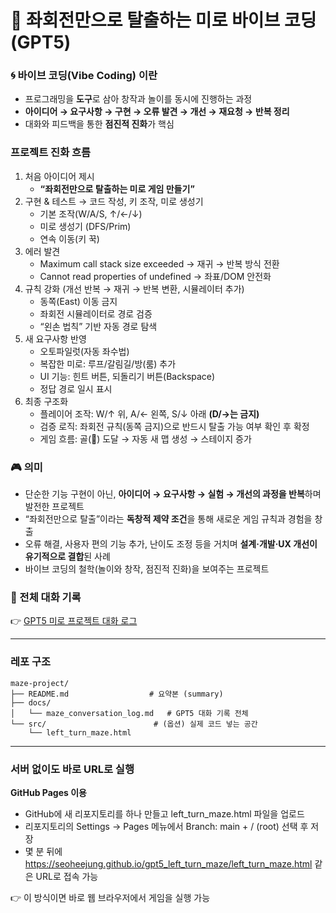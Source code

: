 # 🧩 좌회전만으로 탈출하는 미로 바이브 코딩 (GPT5)

### 🌀 바이브 코딩(Vibe Coding) 이란
- 프로그래밍을 **도구**로 삼아 창작과 놀이를 동시에 진행하는 과정
- **아이디어 → 요구사항 → 구현 → 오류 발견 → 개선 → 재요청 → 반복 정리**
- 대화와 피드백을 통한 **점진적 진화**가 핵심

### 프로젝트 진화 흐름
1. 처음 아이디어 제시
   - **“좌회전만으로 탈출하는 미로 게임 만들기”**
2. 구현 & 테스트 → 코드 작성, 키 조작, 미로 생성기
    - 기본 조작(W/A/S, ↑/←/↓)
    - 미로 생성기 (DFS/Prim)
    - 연속 이동(키 꾹)
3. 에러 발견
    - Maximum call stack size exceeded → 재귀 → 반복 방식 전환
    - Cannot read properties of undefined → 좌표/DOM 안전화
4. 규칙 강화 (개선 반복 → 재귀 → 반복 변환, 시뮬레이터 추가)
    - 동쪽(East) 이동 금지
    - 좌회전 시뮬레이터로 경로 검증
    - “왼손 법칙” 기반 자동 경로 탐색
5. 새 요구사항 반영
    - 오토파일럿(자동 좌수법)
    - 복잡한 미로: 루프/갈림길/방(룸) 추가
    - UI 기능: 힌트 버튼, 되돌리기 버튼(Backspace)
    - 정답 경로 일시 표시
6. 최종 구조화
    - 플레이어 조작: W/↑ 위, A/← 왼쪽, S/↓ 아래 **(D/→는 금지)**
    - 검증 로직: 좌회전 규칙(동쪽 금지)으로 반드시 탈출 가능 여부 확인 후 확정
    - 게임 흐름: 골(🥅) 도달 → 자동 새 맵 생성 → 스테이지 증가

### 🎮 의미
- 단순한 기능 구현이 아닌, **아이디어 → 요구사항 → 실험 → 개선의 과정을 반복**하며 발전한 프로젝트
- “좌회전만으로 탈출”이라는 **독창적 제약 조건**을 통해 새로운 게임 규칙과 경험을 창출
- 오류 해결, 사용자 편의 기능 추가, 난이도 조정 등을 거치며 **설계·개발·UX 개선이 유기적으로 결합**된 사례
- 바이브 코딩의 철학(놀이와 창작, 점진적 진화)을 보여주는 프로젝트

### 📎 전체 대화 기록
👉 [GPT5 미로 프로젝트 대화 로그](.docs/maze_conversation.md)

---
### 레포 구조
```
maze-project/
├── README.md                  # 요약본 (summary)
├── docs/
│   └── maze_conversation_log.md   # GPT5 대화 기록 전체
└── src/                        # (옵션) 실제 코드 넣는 공간
    └── left_turn_maze.html
```

---
### 서버 없이도 바로 URL로 실행
**GitHub Pages 이용**
- GitHub에 새 리포지토리를 하나 만들고 left_turn_maze.html 파일을 업로드
- 리포지토리의 Settings → Pages 메뉴에서 Branch: main + / (root) 선택 후 저장
- 몇 분 뒤에 https://seoheejung.github.io/gpt5_left_turn_maze/left_turn_maze.html 같은 URL로 접속 가능

👉 이 방식이면 바로 웹 브라우저에서 게임을 실행 가능